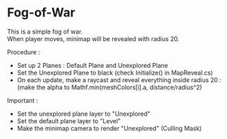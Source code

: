 # Fog-of-War
This is a simple fog of war. <br />
When player moves, minimap will be revealed with radius 20. <br />

Procedure :
- Set up 2 Planes : Default Plane and Unexplored Plane
- Set the Unexplored Plane to black (check Initialize() in MapReveal.cs)
- On each update, make a raycast and reveal everything inside radius 20 :  
  (make the alpha to Mathf.min(meshColors[i].a, distance/radius^2)

Important : 
- Set the unexplored plane layer to "Unexplored"
- Set the default plane layer to "Level"
- Make the minimap camera to render "Unexplored" (Culling Mask)
